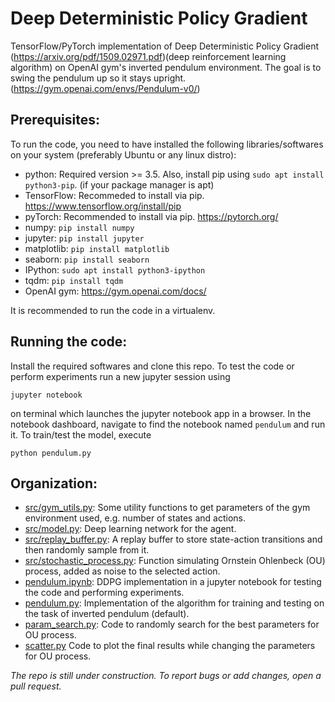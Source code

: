 # Deep Deterministic Policy Gradient
TensorFlow/PyTorch implementation of Deep Deterministic Policy Gradient (https://arxiv.org/pdf/1509.02971.pdf)(deep reinforcement learning algorithm) on OpenAI gym's inverted pendulum environment. The goal is to swing the pendulum up so it stays upright. (https://gym.openai.com/envs/Pendulum-v0/)

## Prerequisites:
To run the code, you need to have installed the following libraries/softwares on your system (preferably Ubuntu or any linux distro):
* python: Required version >= 3.5. Also, install pip using `sudo apt install python3-pip`. (if your package manager is apt)
* TensorFlow: Recommeded to install via pip. https://www.tensorflow.org/install/pip
* pyTorch: Recommended to install via pip. https://pytorch.org/
* numpy: `pip install numpy`
* jupyter: `pip install jupyter`
* matplotlib: `pip install matplotlib`
* seaborn: `pip install seaborn`
* IPython: `sudo apt install python3-ipython`
* tqdm: `pip install tqdm` 
* OpenAI gym: https://gym.openai.com/docs/

It is recommended to run the code in a virtualenv.

## Running the code:
Install the required softwares and clone this repo. To test the code or perform experiments run a new jupyter session using
```
jupyter notebook
```
on terminal which launches the jupyter notebook app in a browser. In the notebook dashboard, navigate to find the notebook named `pendulum` and run it.
To train/test the model, execute 
```
python pendulum.py
```

## Organization:
* [src/gym_utils.py](https://github.com/kushagra06/DDPG/tree/master/src/gym_utils.py): 
Some utility functions to get parameters of the gym environment used, e.g. number of states and actions.
* [src/model.py](https://github.com/kushagra06/DDPG/blob/master/src/model.py): Deep learning network for the agent. 
* [src/replay_buffer.py](https://github.com/kushagra06/DDPG/blob/master/src/replay_buffer.py): A replay buffer to store state-action transitions and then randomly sample from it.
* [src/stochastic_process.py](https://github.com/kushagra06/DDPG/blob/master/src/stochastic_process.py): Function simulating Ornstein Ohlenbeck (OU) process, added as noise to the selected action. 
* [pendulum.ipynb](https://github.com/kushagra06/DDPG/blob/master/pendulum.ipynb): DDPG implementation in a jupyter notebook for
testing the code and performing experiments. 
* [pendulum.py](https://github.com/kushagra06/SAC/blob/master/softac.py): Implementation of the algorithm for training and testing on the 
task of inverted pendulum (default). 
* [param_search.py](https://github.com/kushagra06/DDPG/blob/master/param_search.py): Code to randomly search for the best parameters for OU process.
* [scatter.py](https://github.com/kushagra06/DDPG/blob/master/scatter.py) Code to plot the final results while changing the parameters for OU process.

*The repo is still under construction. To report bugs or add changes, open a pull request.*
